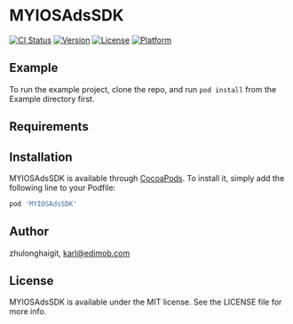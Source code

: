 # MYIOSAdsSDK

[![CI Status](https://img.shields.io/travis/zhulonghaigit/MYIOSAdsSDK.svg?style=flat)](https://travis-ci.org/zhulonghaigit/MYIOSAdsSDK)
[![Version](https://img.shields.io/cocoapods/v/MYIOSAdsSDK.svg?style=flat)](https://cocoapods.org/pods/MYIOSAdsSDK)
[![License](https://img.shields.io/cocoapods/l/MYIOSAdsSDK.svg?style=flat)](https://cocoapods.org/pods/MYIOSAdsSDK)
[![Platform](https://img.shields.io/cocoapods/p/MYIOSAdsSDK.svg?style=flat)](https://cocoapods.org/pods/MYIOSAdsSDK)

## Example

To run the example project, clone the repo, and run `pod install` from the Example directory first.

## Requirements

## Installation

MYIOSAdsSDK is available through [CocoaPods](https://cocoapods.org). To install
it, simply add the following line to your Podfile:

```ruby
pod 'MYIOSAdsSDK'
```

## Author

zhulonghaigit, karl@edimob.com

## License

MYIOSAdsSDK is available under the MIT license. See the LICENSE file for more info.
